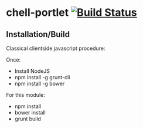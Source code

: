 chell-portlet [![Build Status](https://travis-ci.org/mimacom/chell-portlet.svg?branch=master)](https://travis-ci.org/mimacom/chell-portlet)
=============
Installation/Build
------------------
Classical clientside javascript procedure:
 
Once:
- Install NodeJS
- npm install -g grunt-cli
- npm install -g bower
 
For this module:
- npm install
- bower install
- grunt build